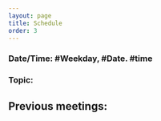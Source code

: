 ```yaml
---
layout: page
title: Schedule
order: 3
---
```



### Date/Time: #Weekday, #Date. #time

### Topic:


## Previous meetings:
